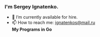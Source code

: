 ### I'm Sergey Ignatenko.
- 🔭 I’m currently available for hire.
- 📫 How to reach me: ignatenkos@mail.ru  
**My Programs in Go**

